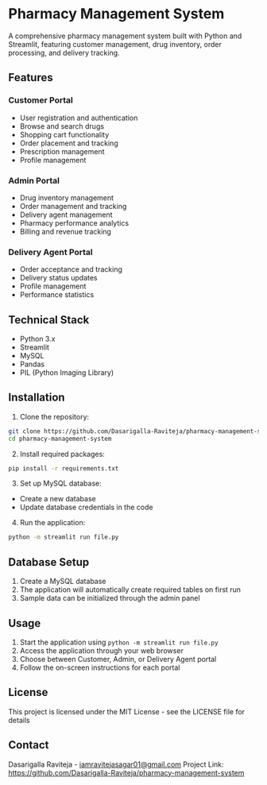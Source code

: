 # Pharmacy Management System

A comprehensive pharmacy management system built with Python and Streamlit, featuring customer management, drug inventory, order processing, and delivery tracking.

## Features

### Customer Portal
- User registration and authentication
- Browse and search drugs
- Shopping cart functionality
- Order placement and tracking
- Prescription management
- Profile management

### Admin Portal
- Drug inventory management
- Order management and tracking
- Delivery agent management
- Pharmacy performance analytics
- Billing and revenue tracking

### Delivery Agent Portal
- Order acceptance and tracking
- Delivery status updates
- Profile management
- Performance statistics

## Technical Stack
- Python 3.x
- Streamlit
- MySQL
- Pandas
- PIL (Python Imaging Library)

## Installation

1. Clone the repository:
```bash
git clone https://github.com/Dasarigalla-Raviteja/pharmacy-management-system.git
cd pharmacy-management-system
```

2. Install required packages:
```bash
pip install -r requirements.txt
```

3. Set up MySQL database:
- Create a new database
- Update database credentials in the code

4. Run the application:
```bash
python -m streamlit run file.py
```

## Database Setup

1. Create a MySQL database
2. The application will automatically create required tables on first run
3. Sample data can be initialized through the admin panel

## Usage

1. Start the application using `python -m streamlit run file.py`
2. Access the application through your web browser
3. Choose between Customer, Admin, or Delivery Agent portal
4. Follow the on-screen instructions for each portal



## License

This project is licensed under the MIT License - see the LICENSE file for details

## Contact

Dasarigalla Raviteja - iamravitejasagar01@gmail.com
Project Link: https://github.com/Dasarigalla-Raviteja/pharmacy-management-system 
